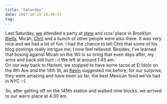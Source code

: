 ```yaml
---
title: "Saturday"
date: 2007-10-29 18:40:37
tag:
---
```

<p>Last Saturday, <a href="http://raquelhernandez.net/" target="_blank">we</a> attended a party at <a href="http://vireo.org/~stew/blog" target="_blank">stew</a> and rcox&#8217; place in Brooklyn. <a href="http://www.healthhacker.org/satoroams/" target="_blank">Biella</a>, Micah, <a href="http://xana.scru.org/" target="_blank">Clint</a> and a bunch of other people were also there. It was very nice and we had a lot of fun. I had the chance to tell Clint that some of his blog postings really intrigue me; I now feel relieved. Besides, I&#8217;ve learned that boxing against Micah on the Wii is so tiring that even days after, my arms and back still hurt :-( We left at around 1:45 am.<br/>
On our way back to Harlem, we stopped to have some tacos at El Ídolo on the 8th Ave and the 14th St, as <a href="http://mysite.verizon.net/kevin.mark/" target="_blank">Kevin</a> suggested me before; for our surprise, they were amazing and have been so far, the best Mexican food we&#8217;ve had in NYC :-)</p>

<p>So, after getting off on the 145th station and walked nine blocks, we arrived to our warm place at 4:30 am.</p>
